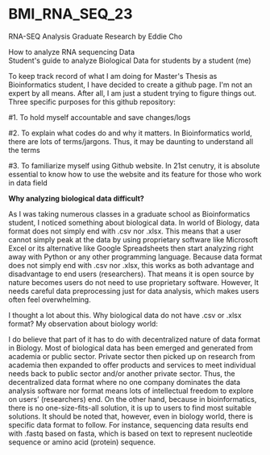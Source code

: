 # BMI_RNA_SEQ_23
RNA-SEQ Analysis Graduate Research by Eddie Cho

How to analyze RNA sequencing Data <br />
Student's guide to analyze Biological Data for students by a student (me) <br />

To keep track record of what I am doing for Master's Thesis as Bioinformatics student, I have decided to create a github page.
I'm not an expert by all means. After all, I am just a student trying to figure things out. Three specific purposes for this github repository: <br />

#1. To hold myself accountable and save changes/logs <br />

#2. To explain what codes do and why it matters. In Bioinformatics world, there are lots of terms/jargons. Thus, it may be daunting to understand all the terms <br />

#3. To familiarize myself using Github website. In 21st cenutry, it is absolute essential to know how to use the website and its feature for those who work in data field <br />

**Why analyzing biological data difficult?**

As I was taking numerous classes in a graduate school as Bioinformatics student, I noticed something about biological data. In world of Biology, data format does not simply end with .csv nor .xlsx. This means that a user cannot simply peak at the data by using proprietary software like Microsoft Excel or its alternative like Google Spreadsheets then start analyzing right away with Python or any other programming language.  Because data format does not simply end with .csv nor .xlsx, this works as both advantage and disadvantage to end users (researchers). That means it is open source by nature becomes users do not need to use proprietary software. However, It needs careful data preprocessing just for data analysis, which makes users often feel overwhelming. <br />

I thought a lot about this. Why biological data do not have .csv or .xlsx format? My observation about biology world: <br />

I do believe that part of it has to do with decentralized nature of data format in Biology. Most of biological data has been emerged and generated from academia or public sector. Private sector then picked up on research from academia then expanded to offer products and services to meet individual needs back to public sector and/or another private sector. Thus, the decentralized data format where no one company dominates the data analysis software nor format means lots of intellectual freedom to explore on users’ (researchers) end. On the other hand, because in bioinformatics, there is no one-size-fits-all solution, it is up to users to find most suitable solutions. It should be noted that, however, even in biology world, there is specific data format to follow. For instance, sequencing data results end with .fastq based on fasta, which is based on text to represent nucleotide sequence or amino acid (protein) sequence.<br />
